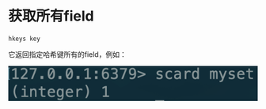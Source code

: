 # 获取所有field

```text
hkeys key
```

它返回指定哈希键所有的field，例如：

![](../../.gitbook/assets/image%20%2812%29.png)

